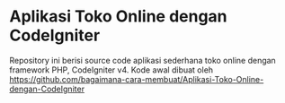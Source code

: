 # Aplikasi Toko Online dengan CodeIgniter
Repository ini berisi source code aplikasi sederhana toko online dengan framework PHP, CodeIgniter v4. 
Kode awal dibuat oleh https://github.com/bagaimana-cara-membuat/Aplikasi-Toko-Online-dengan-CodeIgniter
